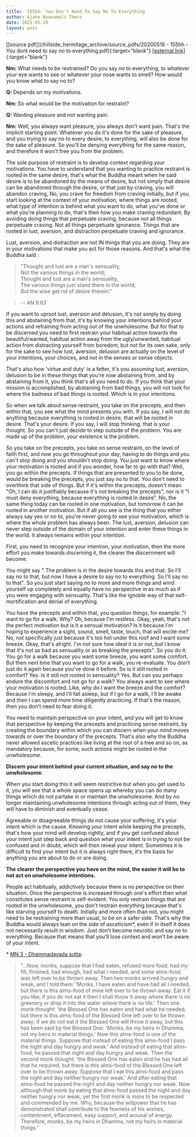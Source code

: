 ```yaml
---
title:  155hh- You Don't Need To Say No To Everything
author: Ajahn Nyanamoli Thero
date: 2021-05-20
layout: post
---
```


[[source pdf]](/hillside_hermitage_archive/source_pdfs/20200516 - 155hh - You dont need to say no to everything.pdf){:target="blank"} [[external link]](https://t.me/HillsideHermitage/84){:target="blank"}

**Nm:** What needs to be restrained? Do you say no to everything, to
whatever your eye wants to see or whatever your nose wants to smell? How
would you know what to say no to?

**Q:** Depends on my motivations.

**Nm:** So what would be the motivation for restraint?

**Q:** Wanting pleasure and not wanting pain.

**Nm:** Well, you always want pleasure, you always don\'t want pain.
That\'s the implicit starting point. Whatever you do it\'s done for the
sake of pleasure, and you trying to say no to every desire, to
everything, will also be done for the sake of pleasure. So you\'ll be
denying everything for the same reason, and therefore it won\'t free you
from the problem.

The sole purpose of restraint is to develop context regarding your
motivations. You have to understand that you wanting to practice
restraint is rooted in the same desire, that\'s what the Buddha meant
when he said desire is to be abandoned by the means of desire, but not
simply that desire can be abandoned through the desire, or that just by
craving, you will abandon craving, No, you crave for freedom from
craving initially, but if you start looking at the context of your
motivation, where things are rooted, what type of intention is behind
what you want to do, what you\'ve done or what you\'re planning to do,
that\'s then how you make craving redundant. By avoiding doing things
that perpetuate craving, because not all things perpetuate craving. Not
all things perpetuate ignorance. Things that are rooted in lust,
aversion, and distraction perpetuate craving and ignorance.

Lust, aversion, and distraction are not IN things that you are doing.
They are in your motivations that make you act for those reasons. And
that\'s what the Buddha said :

> "Thought and lust are a man's sensuality,\
> Not the various things in the world;\
> Thought and lust are a man's sensuality,\
> The various things just stand there in the world;\
> But the wise get rid of desire therein." 

> -- AN 6.63

If you want to uproot lust, aversion and delusion, it\'s not simply by
doing this and abstaining from that, it\'s by knowing your intentions
behind your actions and refraining from acting out of the unwholesome.
But for that to be discerned you need to first restrain your habitual
action towards the beautiful/wanted, habitual action away from the
ugly/unwanted, habitual action from distracting yourself from boredom,
but not for its own sake, only for the sake to see how lust, aversion,
delusion are actually on the level of your intentions, your choices, and
not in the senses or sense objects.

That\'s also how 'virtue and duty' is a fetter, it\'s you assuming lust,
aversion, delusion to be in these things that you\'re now abstaining
from, and by abstaining from it, you think that\'s all you need to do.
If you think that your mission is accomplished, by abstaining from bad
things, you will not look for where the badness of bad things is rooted.
Which is in your intentions.

So when we talk about sense restraint, you take on the precepts, and
then within that, you see what the mind presents you with. If you say, I
will not do anything because everything is rooted in desire, that will
be rooted in desire. That\'s your desire. If you say, I will stop
thinking, that is your thought. So you can\'t just decide to step
outside of the problem. You are made up of the problem, your existence
is the problem.

So you take on the precepts, you take on sense restraint, on the level
of faith first, and now you go throughout your day, having to do things
and you can\'t stop doing and you shouldn\'t stop doing. You just want
to know where your motivation is rooted and if you wonder, how far to go
with that? Well, you go within the precepts. If things that are
presented to you to be done, would be breaking the precepts, you just
say no to that. You don\'t need to overthink that side of things. But if
it\'s within the precepts, doesn\'t mean \"Oh, I can do it justifiably
because it\'s not breaking the precepts\", nor is it \"I must deny
everything, because everything is rooted in desire\". No, the same thing
today can be rooted in one motivation, but tomorrow it can be rooted in
another motivation. But if all you see is the thing that you either
always say yes or no to, you\'re never going to see your motivation,
which is where the whole problem has always been. The lust, aversion,
delusion can never step outside of the domain of your intention and
enter these things in the world. It always remains within your
intention.

First, you need to recognize your intention, your motivation, then the
more effort you make towards discerning it, the clearer the discernment
will become.

You might say \" The problem is in the desire towards this and that. So
I\'ll say no to that, but now I have a desire to say no to everything.
So I\'ll say no to that\". So you just start saying no to more and more
things and wind yourself up completely and equally have no perspective
in as much as if you were engaging with sensuality. That\'s like the
ignoble way of that self-mortification and denial of everything.

You have the precepts and within that, you question things, for example:
\"I want to go for a walk. Why? Oh, because I\'m restless. Okay, yeah,
that\'s not the perfect motivation but is it a sensual motivation? Is it
because I\'m hoping to experience a sight, sound, smell, taste, touch,
that will excite me? No, not specifically just because it\'s too hot
under this roof and I want some breeze. Okay, that\'s alright. I\'m not
sure how ideal it is or not, but I know that it\'s not as bad as
sensuality or as breaking the precepts\". So you do it. You go for a
walk because you want some breeze, you want some comfort. But then next
time that you want to go for a walk, you re-evaluate. You don\'t just do
it again because you\'ve done it before. So is it still rooted in
comfort? Yes. Is it still not rooted in sensuality? Yes. But can you
perhaps endure the discomfort and not go for a walk? You always want to
see where your motivation is rooted. Like, why do I want the breeze and
the comfort? Because I\'m sleepy, and I\'ll fall asleep, but if I go for
a walk, I\'ll be awake and then I can spend more time diligently
practicing. If that\'s the reason, then you don\'t need to fear doing
it.

You need to maintain perspective on your intent, and you will get to
know that perspective by keeping the precepts and practicing sense
restraint, by creating the boundary within which you can discern when
your mind moves towards or over the boundary of the precepts. That\'s
also why the Buddha never allowed ascetic practices like living at the
root of a tree and so on, as mandatory because, for some, such actions
might be rooted in the unwholesome.

**Discern your intent behind your current situation, and say no to the
unwholesome.**

When you start doing this it will seem restrictive but when you get used
to it, you will see that a whole space opens up whereby you can do many
things which do not partake in or maintain the unwholesome. And by no
longer maintaining unwholesome intentions through acting out of them,
they will have to diminish and eventually cease.

Agreeable or disagreeable things do not cause your suffering, it\'s your
intent which is the cause. Knowing your intent while keeping the
precepts, that\'s how your mind will develop rightly, and if you get
confused about your intent just step back and question what your intent
is in trying to not be confused and in doubt, which will then reveal
your intent. Sometimes it is difficult to find your intent but it is
always right there, it\'s the basis for anything you are about to do or
are doing.

**The clearer the perspective you have on the mind, the easier it will
be to not act on unwholesome intentions.**

People act habitually, addictively because there is no perspective on
their situation. Once the perspective is increased through one\'s effort
then what constitutes sense restraint is self-evident. You only restrain
things that are rooted in the unwholesome, you don\'t restrain
everything because that\'s like starving yourself to death. Initially
and more often than not, you might need to be restraining more than
usual, to be on a safer side. That\'s why the Buddha would always lean
on the side of asceticism\*, even if in itself it does not necessarily
result in wisdom. Just don\'t become neurotic and say no to everything.
Because that means that you\'ll lose context and won\'t be aware of your
intent.

\* [MN 3 - Dhammadayada sutta](https://suttacentral.net/mn3):

> "\...Now, monks, suppose that I had eaten, refused more food, had my
> fill, finished, had enough, had what I needed, and some alms-food was
> left over to be thrown away. Then two monks arrived hungry and weak,
> and I told them: 'Monks, I have eaten and have had all I needed, but
> there is this alms-food of mine left over to be thrown away. Eat it if
> you like; if you do not eat it then I shall throw it away where there
> is no greenery or drop it into the water where there is no life.' Then
> one monk thought: 'the Blessed One has eaten and had what he needed,
> but there is this alms-food of the Blessed One left over to be thrown
> away; if we do not eat it the Blessed One will throw it away, but this
> has been said by the Blessed One: 'Monks, be my heirs in Dhamma, not
> my heirs in material things.' Now this alms-food is one of the
> material things. Suppose that instead of eating this alms-food I pass
> the night and day hungry and weak.' And instead of eating that
> alms-food, he passed that night and day hungry and weak. Then the
> second monk thought: 'the Blessed One has eaten and he has had all
> that he required, but there is this alms-food of the Blessed One left
> over to be thrown away. Suppose that I eat this alms-food and pass the
> night and day neither hungry nor weak.' And after eating that
> alms-food he passed the night and day neither hungry nor weak. Now
> although that monk by eating that alms-food passed the night and day
> neither hungry nor weak, yet the first monk is more to be respected
> and commended by me. Why, because the willpower that he has
> demonstrated shall contribute to the fewness of his wishes,
> contentment, effacement, easy support, and arousal of energy.
> Therefore, monks, be my heirs in Dhamma, not my heirs in material
> things."


